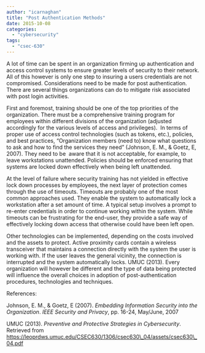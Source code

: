 ```yaml
---
author: "icarnaghan"
title: "Post Authentication Methods"
date: 2015-10-08
categories: 
  - "cybersecurity"
tags: 
  - "csec-630"
---
```


A lot of time can be spent in an organization firming up authentication and access control systems to ensure greater levels of security to their network. All of this however is only one step to insuring a users credentials are not compromised. Considerations need to be made for post authentication. There are several things organizations can do to mitigate risk associated with post login activities.

First and foremost, training should be one of the top priorities of the organization. There must be a comprehensive training program for employees within different divisions of the organization (adjusted accordingly for the various levels of access and privileges).  In terms of proper use of access control technologies (such as tokens, etc.), policies, and best practices, “Organization members (need to) know what questions to ask and how to find the services they need” (Johnson, E. M., & Goetz, E, 2007). They need to be  aware that it is not acceptable, for example, to leave workstations unattended. Policies should be enforced ensuring that systems are locked down effectively when being left unattended.

At the level of failure where security training has not yielded in effective lock down processes by employees, the next layer of protection comes through the use of timeouts. Timeouts are probably one of the most common approaches used. They enable the system to automatically lock a workstation after a set amount of time. A typical setup involves a prompt to re-enter credentials in order to continue working within the system. While timeouts can be frustrating for the end-user, they provide a safe way of effectively locking down access that otherwise could have been left open.

Other technologies can be implemented, depending on the costs involved and the assets to protect. Active proximity cards contain a wireless transceiver that maintains a connection directly with the system the user is working with. If the user leaves the general vicinity, the connection is interrupted and the system automatically locks. UMUC (2013). Every organization will however be different and the type of data being protected will influence the overall choices in adoption of post-authentication procedures, technologies and techniques.

References:

Johnson, E. M., & Goetz, E (2007). _Embedding Information Security into the Organization_. _IEEE Security and Privacy_, pp. 16-24, May/June, 2007

UMUC (2013). _Preventive and Protective Strategies in Cybersecurity_. Retrieved from https://leoprdws.umuc.edu/CSEC630/1306/csec630\_04/assets/csec630\_04.pdf
